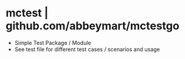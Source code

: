 # mctest | github.com/abbeymart/mctestgo

- Simple Test Package / Module 
- See test file for different test cases / scenarios and usage
